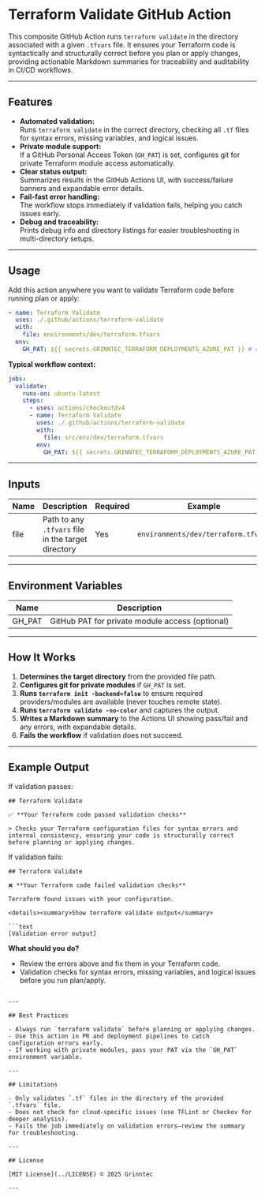 # Terraform Validate GitHub Action

This composite GitHub Action runs `terraform validate` in the directory associated with a given `.tfvars` file. It ensures your Terraform code is syntactically and structurally correct before you plan or apply changes, providing actionable Markdown summaries for traceability and auditability in CI/CD workflows.

---

## Features

- **Automated validation:**  
  Runs `terraform validate` in the correct directory, checking all `.tf` files for syntax errors, missing variables, and logical issues.
- **Private module support:**  
  If a GitHub Personal Access Token (`GH_PAT`) is set, configures git for private Terraform module access automatically.
- **Clear status output:**  
  Summarizes results in the GitHub Actions UI, with success/failure banners and expandable error details.
- **Fail-fast error handling:**  
  The workflow stops immediately if validation fails, helping you catch issues early.
- **Debug and traceability:**  
  Prints debug info and directory listings for easier troubleshooting in multi-directory setups.

---

## Usage

Add this action anywhere you want to validate Terraform code before running plan or apply:

```yaml
- name: Terraform Validate
  uses: ./.github/actions/terraform-validate
  with:
    file: environments/dev/terraform.tfvars
  env:
    GH_PAT: ${{ secrets.GRINNTEC_TERRAFORM_DEPLOYMENTS_AZURE_PAT }} # optional, for private modules
```

**Typical workflow context:**

```yaml
jobs:
  validate:
    runs-on: ubuntu-latest
    steps:
      - uses: actions/checkout@v4
      - name: Terraform Validate
        uses: ./.github/actions/terraform-validate
        with:
          file: src/env/dev/terraform.tfvars
        env:
          GH_PAT: ${{ secrets.GRINNTEC_TERRAFORM_DEPLOYMENTS_AZURE_PAT }}
```

---

## Inputs

| Name  | Description                                 | Required | Example                                |
|-------|---------------------------------------------|----------|----------------------------------------|
| file  | Path to any `.tfvars` file in the target directory | Yes      | `environments/dev/terraform.tfvars`    |

---

## Environment Variables

| Name   | Description                                  |
|--------|----------------------------------------------|
| GH_PAT | GitHub PAT for private module access (optional) |

---

## How It Works

1. **Determines the target directory** from the provided file path.
2. **Configures git for private modules** if `GH_PAT` is set.
3. **Runs `terraform init -backend=false`** to ensure required providers/modules are available (never touches remote state).
4. **Runs `terraform validate -no-color`** and captures the output.
5. **Writes a Markdown summary** to the Actions UI showing pass/fail and any errors, with expandable details.
6. **Fails the workflow** if validation does not succeed.

---

## Example Output

If validation passes:

```
## Terraform Validate

✅ **Your Terraform code passed validation checks**

> Checks your Terraform configuration files for syntax errors and internal consistency, ensuring your code is structurally correct before planning or applying changes.
```

If validation fails:

```
## Terraform Validate

❌ **Your Terraform code failed validation checks**  

Terraform found issues with your configuration.

<details><summary>Show terraform validate output</summary>

```text
[Validation error output]
```
</details>

**What should you do?**
- Review the errors above and fix them in your Terraform code.
- Validation checks for syntax errors, missing variables, and logical issues before you run plan/apply.
```

---

## Best Practices

- Always run `terraform validate` before planning or applying changes.
- Use this action in PR and deployment pipelines to catch configuration errors early.
- If working with private modules, pass your PAT via the `GH_PAT` environment variable.

---

## Limitations

- Only validates `.tf` files in the directory of the provided `.tfvars` file.
- Does not check for cloud-specific issues (use TFLint or Checkov for deeper analysis).
- Fails the job immediately on validation errors—review the summary for troubleshooting.

---

## License

[MIT License](../LICENSE) © 2025 Grinntec

---
